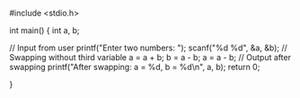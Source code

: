 #include <stdio.h>

int main() { int a, b;

// Input from user printf("Enter two numbers: "); scanf("%d %d", &a, &b); // Swapping without third variable a = a + b; b = a - b; a = a - b; // Output after swapping printf("After swapping: a = %d, b = %d\n", a, b); return 0; 

}